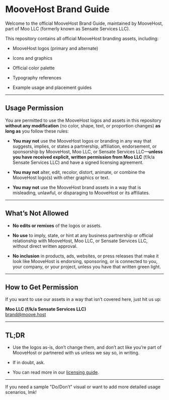 
# MooveHost Brand Guide

Welcome to the official MooveHost Brand Guide, maintained by MooveHost, part of Moo LLC (formerly known as Sensate Services LLC).

This repository contains all official MooveHost branding assets, including:

-   MooveHost logos (primary and alternate)

-   Icons and graphics
    
-   Official color palette
    
-   Typography references
    
-   Example usage and placement guides
    

----------

## Usage Permission

You are permitted to use the MooveHost logos and assets in this repository **without any modification** (no color, shape, text, or proportion changes) **as long as** you follow these rules:

-   **You may not** use the MooveHost logos or branding in any way that suggests, implies, or states a partnership, affiliation, endorsement, or sponsorship by MooveHost, Moo LLC, or Sensate Services LLC—**unless you have received explicit, written permission from Moo LLC** (f/k/a Sensate Services LLC) and have a signed licensing agreement.
    
-   **You may not** alter, edit, recolor, distort, animate, or combine the MooveHost logo(s) with other graphics or text.
    
-   **You may not** use the MooveHost brand assets in a way that is misleading, unlawful, or disparaging to MooveHost or its affiliates.
    

----------

## What’s Not Allowed

-   **No edits or remixes** of the logos or assets.
    
-   **No use** to imply, state, or hint at any business partnership or official relationship with MooveHost, Moo LLC, or Sensate Services LLC, without direct written approval.
    
-   **No inclusion** in products, ads, websites, or press releases that make it look like MooveHost is endorsing, sponsoring, or is connected to you, your company, or your project, unless you have that written green light.
    

----------

## How to Get Permission

If you want to use our assets in a way that isn’t covered here, just hit us up:

**Moo LLC (f/k/a Sensate Services LLC)**  
brand@moove.host

----------

## TL;DR

-   Use the logos as-is, don’t change them, and don’t act like you’re part of MooveHost or partnered with us unless we say so, in writing.
    
-   If in doubt, ask.
- You can read more in our [licensing guide](https://github.com/MooveHost/OurBrand/blob/main/LICENSE.md).
    

----------

If you need a sample "Do/Don’t" visual or want to add more detailed usage scenarios, lmk!
